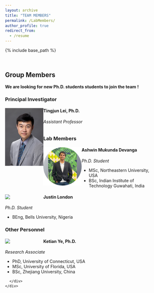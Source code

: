 ```yaml
---
layout: archive
title: "TEAM MEMBERS"
permalink: /LabMembers/
author_profile: true
redirect_from:
  - /resume
---
```


{% include base_path %}

<div class="container-fluid">
      <div class="row">
        <div id="gridid" class="col-sm-12">
  <p>&nbsp;</p>

<h2 id="group-members">Group Members</h2>

<p><strong>We are looking for new Ph.D. students students to join the team</strong> <strong>!</strong></p>

<h3 id="principal-investigator">Principal Investigator</h3>

<div class="row">

  <div class="col-sm-6 clearfix">
    <p><img src="/images/MyImg.jpg" class="img-responsive" width="25%" style="float: left"></p>
    <h4>Tingjun Lei, Ph.D.</h4>
    <p><i>Assistant Professor </i></p>
    <ul style="overflow: hidden">
   </ul>
  </div>

</div>

<h3 id="lab-members">Lab Members</h3>

<div class="row">

  <div class="col-sm-6 clearfix">
    <p><img src="/images/Ashwin.jpg" class="img-responsive" width="25%" style="float: left"></p>
    <h4>Ashwin Mukunda Devanga</h4>
    <p><i>Ph.D. Student </i></p>
    <ul style="overflow: hidden">

  <li> MSc, Northeastern University, USA </li>
  <li> BSc, Indian Institute of Technology Guwahati, India </li>
  
  </ul>
  </div>


  <div class="col-sm-6 clearfix">
    <p><img src="/images/teampic/ava_IU.png" class="img-responsive" width="25%" style="float: left"></p>
    <h4>Justin London</h4>
    <p><i>Ph.D. Student </i></p>
    <ul style="overflow: hidden">
  
  <li> BEng, Bells University, Nigeria </li>
  
  </ul>
  </div>

</div>

</div>

<h3 id="other-personnel">Other Personnel</h3>

<div class="row">

  <div class="col-sm-6 clearfix">
    <p><img src="/images/teampic/ava_FL.png" class="img-responsive" width="25%" style="float: left"></p>
    <h4>Ketian Ye, Ph.D.</h4>
    <p><i>Research Associate </i></p>
    <ul style="overflow: hidden">
  
  <li> PhD, University of Connecticut, USA </li>
  <li> MSc, University of Florida, USA  </li>
  <li> BSc, Zhejiang University, China </li>
  

  

  

  </ul>
  </div>

</div>




</div>

      </div>
    </div>
